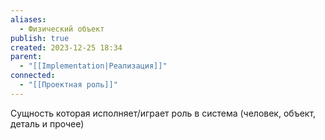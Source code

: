 ```yaml
---
aliases:
  - Физический объект
publish: true
created: 2023-12-25 18:34
parent:
  - "[[Implementation|Реализация]]"
connected:
  - "[[Проектная роль]]"
---
```



Сущность которая исполняет/играет роль в система (человек, объект, деталь и прочее)














